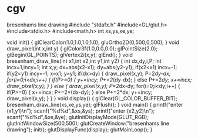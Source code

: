 # cgv
bresenhams line drawing
#include "stdafx.h"
#include<GL/glut.h>
#include<stdio.h>
#include<math.h>
int xs,ys,xe,ye;

void init()
{
	glClearColor(1.0,1.0,1.0,1.0);
	gluOrtho2D(0,500,0,500);
}
void draw_pixel(int x,int y)
{
	glColor3f(1.0,0.0,0.0);
	glPointSize(2.0);
	glBegin(GL_POINTS);
	glVertex2i(x,y);
	glEnd();
}
void bresenham_draw_line(int x1,int x2,int y1,int y2)
{
	int dx,dy,i,P;
	int incx=1,incy=1;
	int x,y;
	dx=abs(x2-x1);
	dy=abs(y2-y1);
	if(x2<x1)
		incx=-1;
	if(y2<y1)
		incy=-1;
	x=x1;
	y=y1;
	if(dx>dy)
	{
		draw_pixel(x,y);
		P=2*dy-dx;
		for(i=0;i<dx;i++)
		{
			if(P>=0)
			{
				y+=incy;
				P+=2*(dy-dx);
			}
			else
				P+=2*dy;
			x+=incx;
			draw_pixel(x,y);
		}
	}
	else
	{
		draw_pixel(x,y);
			P=2*dx-dy;
		for(i=0;i<dy;i++)
		{
			if(P>=0)
			{
				x+=incx;
				P+=2*(dx-dy);
			}
			else
				P+=2*dx;
			y+=incy;
			draw_pixel(x,y);
		}
	}
}
void display()
{
	glClear(GL_COLOR_BUFFER_BIT);
	bresenham_draw_line(xs,xe,ys,ye);
	glFlush();
}
void main()
{
	printf("enter (x1,y1)\n");
	scanf("%d%d",&xs,&ys);
	printf("enter (x2,y2)\n");
	scanf("%d%d",&xe,&ye);
	glutInitDisplayMode(GLUT_RGB);
	glutInitWindowSize(500,500);
	glutCreateWindow("bresenhams line drawing");
	init();
	glutDisplayFunc(display);
	glutMainLoop();
}


